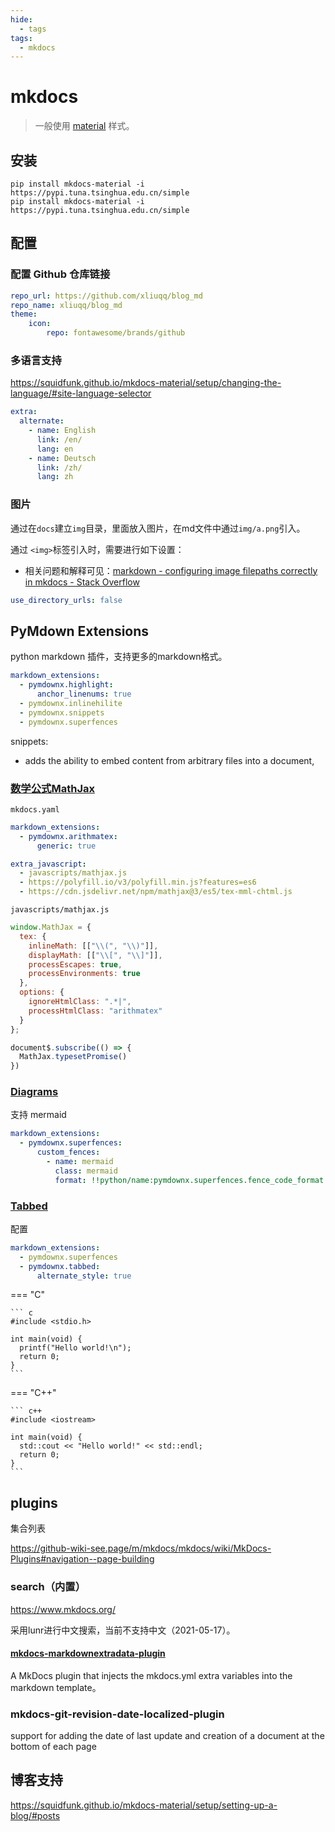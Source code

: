 ```yaml
---
hide:
  - tags
tags:
  - mkdocs
---
```




# mkdocs

> 一般使用 [material](https://squidfunk.github.io/mkdocs-material/) 样式。

## 安装

```
pip install mkdocs-material -i https://pypi.tuna.tsinghua.edu.cn/simple
pip install mkdocs-material -i https://pypi.tuna.tsinghua.edu.cn/simple
```

## 配置

### 配置 Github 仓库链接

```yaml
repo_url: https://github.com/xliuqq/blog_md
repo_name: xliuqq/blog_md
theme:
	icon:
    	repo: fontawesome/brands/github
```



### 多语言支持

https://squidfunk.github.io/mkdocs-material/setup/changing-the-language/#site-language-selector

 ```yaml
 extra:
   alternate:
     - name: English
       link: /en/ 
       lang: en
     - name: Deutsch
       link: /zh/
       lang: zh
 ```



### 图片

通过在`docs`建立`img`目录，里面放入图片，在md文件中通过`img/a.png`引入。

通过 `<img>`标签引入时，需要进行如下设置：

- 相关问题和解释可见：[markdown - configuring image filepaths correctly in mkdocs - Stack Overflow](https://stackoverflow.com/questions/71074662/configuring-image-filepaths-correctly-in-mkdocs)

```yaml
use_directory_urls: false
```



## PyMdown Extensions

python markdown 插件，支持更多的markdown格式。

```yaml
markdown_extensions:
  - pymdownx.highlight:
      anchor_linenums: true
  - pymdownx.inlinehilite
  - pymdownx.snippets
  - pymdownx.superfences
```

snippets:

- adds the ability to embed content from arbitrary files into a document,

### [数学公式MathJax](https://squidfunk.github.io/mkdocs-material/reference/mathjax/?h=math#mkdocsyml)

`mkdocs.yaml`

```yaml
markdown_extensions:
  - pymdownx.arithmatex:
      generic: true

extra_javascript:
  - javascripts/mathjax.js
  - https://polyfill.io/v3/polyfill.min.js?features=es6
  - https://cdn.jsdelivr.net/npm/mathjax@3/es5/tex-mml-chtml.js
```

`javascripts/mathjax.js`

```javascript
window.MathJax = {
  tex: {
    inlineMath: [["\\(", "\\)"]],
    displayMath: [["\\[", "\\]"]],
    processEscapes: true,
    processEnvironments: true
  },
  options: {
    ignoreHtmlClass: ".*|",
    processHtmlClass: "arithmatex"
  }
};

document$.subscribe(() => { 
  MathJax.typesetPromise()
})
```

### [Diagrams](https://squidfunk.github.io/mkdocs-material/reference/diagrams/?h=mermaid)

支持 mermaid

```yaml
markdown_extensions:
  - pymdownx.superfences:
      custom_fences:
        - name: mermaid
          class: mermaid
          format: !!python/name:pymdownx.superfences.fence_code_format
```



### [Tabbed](https://squidfunk.github.io/mkdocs-material/reference/content-tabs/)

配置

```yaml
markdown_extensions:
  - pymdownx.superfences
  - pymdownx.tabbed:
      alternate_style: true 
```



=== "C"

    ``` c
    #include <stdio.h>
    
    int main(void) {
      printf("Hello world!\n");
      return 0;
    }
    ```

=== "C++"

    ``` c++
    #include <iostream>
    
    int main(void) {
      std::cout << "Hello world!" << std::endl;
      return 0;
    }
    ```



## plugins

集合列表

https://github-wiki-see.page/m/mkdocs/mkdocs/wiki/MkDocs-Plugins#navigation--page-building

### search（内置）

https://www.mkdocs.org/

采用lunr进行中文搜索，当前不支持中文（2021-05-17）。

#### [mkdocs-markdownextradata-plugin](https://github.com/rosscdh/mkdocs-markdownextradata-plugin)

A MkDocs plugin that injects the mkdocs.yml extra variables into the markdown template。

### mkdocs-git-revision-date-localized-plugin

support for adding the date of last update and creation of a document at the bottom of each page

## 博客支持

https://squidfunk.github.io/mkdocs-material/setup/setting-up-a-blog/#posts


